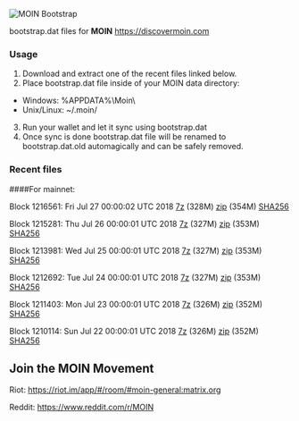 ![MOIN Bootstrap](https://i.imgur.com/KjM1jMp.jpg)

bootstrap.dat files for **MOIN** https://discovermoin.com

### Usage

1. Download and extract one of the recent files linked below.
2. Place bootstrap.dat file inside of your MOIN data directory:
 - Windows: %APPDATA%\Moin\
 - Unix/Linux: ~/.moin/
3. Run your wallet and let it sync using bootstrap.dat
4. Once sync is done bootstrap.dat file will be renamed to bootstrap.dat.old automagically and can be safely removed.


### Recent files

####For mainnet:

Block 1216561: Fri Jul 27 00:00:02 UTC 2018 [7z](https://transfer.sh/tM3TQ/bootstrap.dat.20180727.7z) (328M) [zip](https://transfer.sh/iLtwv/bootstrap.dat.20180727.zip) (354M) [SHA256](https://transfer.sh/XIFh6/sha256.txt)

Block 1215281: Thu Jul 26 00:00:01 UTC 2018 [7z](https://transfer.sh/Vc0QU/bootstrap.dat.20180726.7z) (327M) [zip](https://transfer.sh/dxhu0/bootstrap.dat.20180726.zip) (353M) [SHA256](https://transfer.sh/BfIRf/sha256.txt)

Block 1213981: Wed Jul 25 00:00:01 UTC 2018 [7z](https://transfer.sh/6OMT7/bootstrap.dat.20180725.7z) (327M) [zip](https://transfer.sh/NPFZX/bootstrap.dat.20180725.zip) (353M) [SHA256](https://transfer.sh/12x08F/sha256.txt)

Block 1212692: Tue Jul 24 00:00:01 UTC 2018 [7z](https://transfer.sh/EprYX/bootstrap.dat.20180724.7z) (327M) [zip](https://transfer.sh/matrK/bootstrap.dat.20180724.zip) (353M) [SHA256](https://transfer.sh/fsUGr/sha256.txt)

Block 1211403: Mon Jul 23 00:00:01 UTC 2018 [7z](https://transfer.sh/Jo9C4/bootstrap.dat.20180723.7z) (326M) [zip](https://transfer.sh/nE7RU/bootstrap.dat.20180723.zip) (352M) [SHA256](https://transfer.sh/11mlVz/sha256.txt)

Block 1210114: Sun Jul 22 00:00:01 UTC 2018 [7z](https://transfer.sh/UEP1I/bootstrap.dat.20180722.7z) (326M) [zip](https://transfer.sh/AvHmc/bootstrap.dat.20180722.zip) (352M) [SHA256](https://transfer.sh/K8aQc/sha256.txt)

## Join the MOIN Movement

Riot: https://riot.im/app/#/room/#moin-general:matrix.org

Reddit: https://www.reddit.com/r/MOIN
